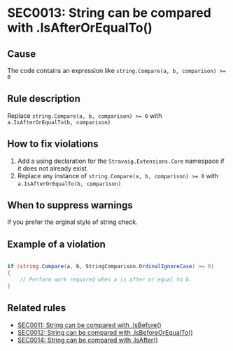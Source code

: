 # SEC0013: String can be compared with .IsAfterOrEqualTo()

## Cause

The code contains an expression like `string.Compare(a, b, comparison) >= 0`

## Rule description

Replace `string.Compare(a, b, comparison) >= 0` with `a.IsAfterOrEqualTo(b, comparison)`

## How to fix violations

1. Add a using declaration for the `Stravaig.Extensions.Core` namespace if it does not already exist.
2. Replace any instance of `string.Compare(a, b, comparison) >= 0` with `a.IsAfterOrEqualTo(b, comparison)`

## When to suppress warnings

If you prefer the orginal style of string check.

## Example of a violation

```csharp

if (string.Compare(a, b, StringComparison.OrdinalIgnoreCase) >= 0)
{
    // Perform work required when a is after or equal to b.
}
```

## Related rules

* [SEC0011: String can be compared with .IsBefore()](SEC0011_ReplaceStringCompareWithIsBeforeAnalyzer.md)
* [SEC0012: String can be compared with .IsBeforeOrEqualTo()](SEC0012_ReplaceStringCompareWithIsBeforeOrEqualToAnalyzer.md)
* [SEC0014: String can be compared with .IsAfter()](SEC0014_ReplaceStringCompareWithIsAfterAnalyzer.md)
